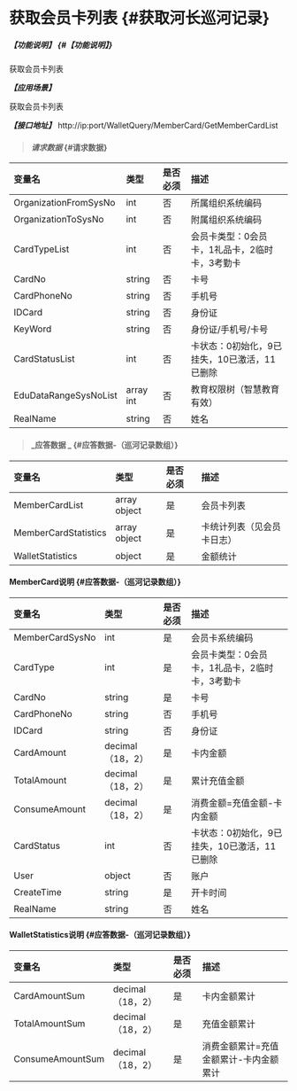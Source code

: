 # 获取会员卡列表 {#获取河长巡河记录}

##### _【功能说明】_ {#【功能说明】}

获取会员卡列表

_**【应用场景】**_

获取会员卡列表

_**【接口地址】**_
http://ip:port/WalletQuery/MemberCard/GetMemberCardList

> #### _请求数据_ {#请求数据}

| 变量名 | 类型 | 是否必须 | 描述 |
| :--- | :--- | :--- | :--- |
| OrganizationFromSysNo | int | 否 | 所属组织系统编码 |
| OrganizationToSysNo | int | 否 | 附属组织系统编码 |
| CardTypeList | int | 否 | 会员卡类型：0会员卡，1礼品卡，2临时卡，3考勤卡 |
| CardNo | string | 否 | 卡号 |
| CardPhoneNo | string | 否 | 手机号 |
| IDCard | string | 否 | 身份证 |
| KeyWord | string | 否 | 身份证/手机号/卡号 |
| CardStatusList | int | 否 | 卡状态：0初始化，9已挂失，10已激活，11已删除 |
| EduDataRangeSysNoList | array int | 否 | 教育权限树（智慧教育有效）|
| RealName| string  | 否 | 姓名|





> #### _应答数据 _ {#应答数据-（巡河记录数组）}

| 变量名 | 类型 | 是否必须 | 描述 |
| :--- | :--- | :--- | :--- |
| MemberCardList | array object | 是 | 会员卡列表 |
| MemberCardStatistics | array object | 是 | 卡统计列表（见会员卡日志） |
| WalletStatistics | object | 是 | 金额统计 |

#### MemberCard说明 {#应答数据-（巡河记录数组）}

| 变量名 | 类型 | 是否必须 | 描述 |
| :--- | :--- | :--- | :--- |
| MemberCardSysNo | int | 是 | 会员卡系统编码 |
| CardType | int | 是 | 会员卡类型：0会员卡，1礼品卡，2临时卡，3考勤卡 |
| CardNo | string | 是 | 卡号 |
| CardPhoneNo | string | 否 | 手机号 |
| IDCard | string | 否 | 身份证 |
| CardAmount | decimal（18，2） | 是 | 卡内金额 |
| TotalAmount | decimal（18，2） | 是 | 累计充值金额 |
| ConsumeAmount | decimal（18，2） | 是 | 消费金额=充值金额-卡内金额 |
| CardStatus | int | 否 | 卡状态：0初始化，9已挂失，10已激活，11已删除 |
| User | object | 否 | 账户 |
| CreateTime | string | 是 | 开卡时间 |
| RealName| string  | 否 | 姓名|





#### WalletStatistics说明 {#应答数据-（巡河记录数组）}

| 变量名 | 类型 | 是否必须 | 描述 |
| :--- | :--- | :--- | :--- |
| CardAmountSum | decimal（18，2） | 是 | 卡内金额累计 |
| TotalAmountSum | decimal（18，2） | 是 | 充值金额累计 |
| ConsumeAmountSum | decimal（18，2） | 是 | 消费金额累计=充值金额累计-卡内金额累计 |



